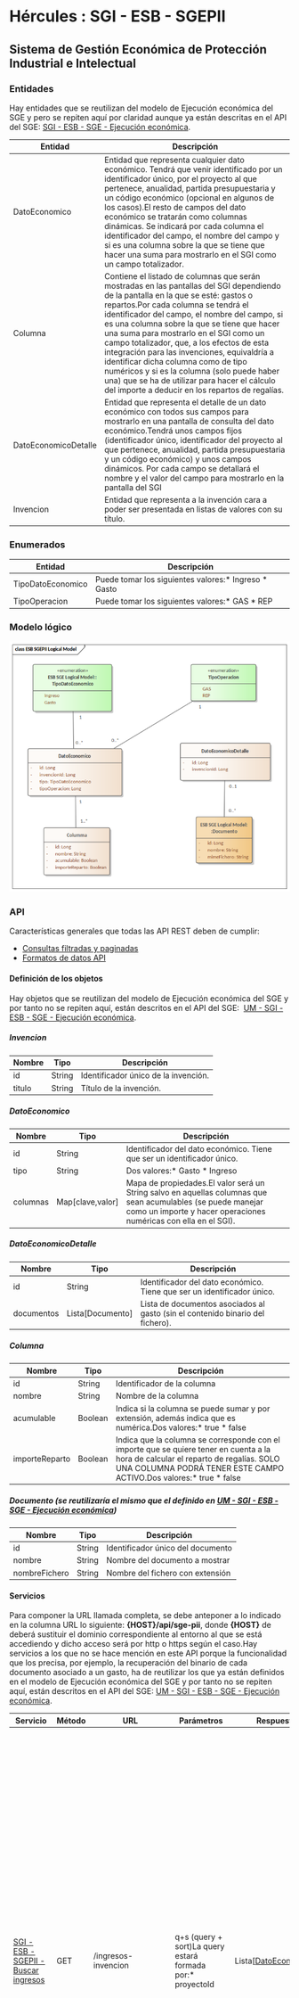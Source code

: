 # Hércules : SGI \- ESB \- SGEPII



  










## Sistema de Gestión Económica de Protección Industrial e Intelectual

### Entidades

Hay entidades que se reutilizan del modelo de Ejecución económica del SGE y pero se repiten aquí por claridad aunque ya están descritas en el API del SGE: [SGI \- ESB \- SGE \- Ejecución económica](/hercules/sgi-sistema-de-gestion-de-investigacion/diseno/componentes/sgi-esb/sgi-esb-sge/sgi-esb-sge-ejecucion-economica/index.md "/hercules/sgi-sistema-de-gestion-de-investigacion/diseno/componentes/sgi-esb/sgi-esb-sge/sgi-esb-sge-ejecucion-economica/index.md").



| Entidad | Descripción |
| --- | --- |
| DatoEconomico | Entidad que representa cualquier dato económico. Tendrá que venir identificado por un identificador único, por el proyecto al que pertenece, anualidad, partida presupuestaria y un código económico (opcional en algunos de los casos).El resto de campos del dato económico se tratarán como columnas dinámicas. Se indicará por cada columna el identificador del campo, el nombre del campo y si es una columna sobre la que se tiene que hacer una suma para mostrarlo en el SGI como un campo totalizador. |
| Columna | Contiene el listado de columnas que serán mostradas en las pantallas del SGI dependiendo de la pantalla en la que se esté: gastos o repartos.Por cada columna se tendrá el identificador del campo, el nombre del campo, si es una columna sobre la que se tiene que hacer una suma para mostrarlo en el SGI como un campo totalizador, que, a los efectos de esta integración para las invenciones, equivaldría a identificar dicha columna como de tipo numéricos y si es la columna (solo puede haber una) que se ha de utilizar para hacer el cálculo del importe a deducir en los repartos de regalías. |
| DatoEconomicoDetalle | Entidad que representa el detalle de un dato económico con todos sus campos para mostrarlo en una pantalla de consulta del dato económico.Tendrá unos campos fijos (identificador único, identificador del proyecto al que pertenece, anualidad, partida presupuestaria y un código económico) y unos campos dinámicos. Por cada campo se detallará el nombre y el valor del campo para mostrarlo en la pantalla del SGI |
| Invencion | Entidad que representa a la invención cara a poder ser presentada en listas de valores con su título. |

### Enumerados



| Entidad | Descripción |
| --- | --- |
| TipoDatoEconomico | Puede tomar los siguientes valores:* Ingreso * Gasto |
| TipoOperacion | Puede tomar los siguientes valores:* GAS * REP |

### Modelo lógico

![](/attachments/597852927/597872655.png)

### API

Características generales que todas las API REST deben de cumplir:

* [Consultas filtradas y paginadas](https://confluence.um.es/confluence/display/HERCULES/Consultas+filtradas+y+paginadas "https://confluence.um.es/confluence/display/HERCULES/Consultas+filtradas+y+paginadas")
* [Formatos de datos API](https://confluence.um.es/confluence/display/HERCULES/Formatos+de+datos+API "https://confluence.um.es/confluence/display/HERCULES/Formatos+de+datos+API")

#### Definición de los objetos

Hay objetos que se reutilizan del modelo de Ejecución económica del SGE y por tanto no se repiten aquí, están descritos en el API del SGE:  [UM \- SGI \- ESB \- SGE \- Ejecución económica](/hercules/sgi-sistema-de-gestion-de-investigacion/guia-de-implantacion-checklist/um-universidad-de-murcia/sistema-de-gestion-de-investigacion-apis-integracion/sistema-de-gestion-economico-um-sgi-esb-sge/um-sgi-esb-sge-ejecucion-economica.md "/hercules/sgi-sistema-de-gestion-de-investigacion/guia-de-implantacion-checklist/um-universidad-de-murcia/sistema-de-gestion-de-investigacion-apis-integracion/sistema-de-gestion-economico-um-sgi-esb-sge/um-sgi-esb-sge-ejecucion-economica.md").

##### Invencion



| **Nombre** | **Tipo** | **Descripción** |
| --- | --- | --- |
| id | String | Identificador único de la invención. |
| titulo | String | Título de la invención. |

##### DatoEconomico



| **Nombre** | **Tipo** | **Descripción** |
| --- | --- | --- |
| id | String | Identificador del dato económico. Tiene que ser un identificador único. |
| tipo | String | Dos valores:* Gasto * Ingreso |
| columnas | Map\[clave,valor] | Mapa de propiedades.El valor será un String salvo en aquellas columnas que sean acumulables (se puede manejar como un importe y hacer operaciones numéricas con ella en el SGI). |

##### DatoEconomicoDetalle



| **Nombre** | **Tipo** | **Descripción** |
| --- | --- | --- |
| id | String | Identificador del dato económico. Tiene que ser un identificador único. |
| documentos | Lista\[Documento] | Lista de documentos asociados al gasto (sin el contenido binario del fichero). |

##### Columna



| **Nombre** | **Tipo** | **Descripción** |
| --- | --- | --- |
| id | String | Identificador de la columna |
| nombre | String | Nombre de la columna |
| acumulable | Boolean | Indica si la columna se puede sumar y por extensión, además indica que es numérica.Dos valores:* true * false |
| importeReparto | Boolean | Indica que la columna se corresponde con el importe que se quiere tener en cuenta a la hora de calcular el reparto de regalías. SOLO UNA COLUMNA PODRÁ TENER ESTE CAMPO ACTIVO.Dos valores:* true * false |

##### Documento (se reutilizaría el mismo que el definido en [UM \- SGI \- ESB \- SGE \- Ejecución económica](/hercules/sgi-sistema-de-gestion-de-investigacion/guia-de-implantacion-checklist/um-universidad-de-murcia/sistema-de-gestion-de-investigacion-apis-integracion/sistema-de-gestion-economico-um-sgi-esb-sge/um-sgi-esb-sge-ejecucion-economica.md "/hercules/sgi-sistema-de-gestion-de-investigacion/guia-de-implantacion-checklist/um-universidad-de-murcia/sistema-de-gestion-de-investigacion-apis-integracion/sistema-de-gestion-economico-um-sgi-esb-sge/um-sgi-esb-sge-ejecucion-economica.md"))



| **Nombre** | **Tipo** | **Descripción** |
| --- | --- | --- |
| id | String | Identificador único del documento |
| nombre | String | Nombre del documento a mostrar |
| nombreFichero | String | Nombre del fichero con extensión |

#### Servicios

Para componer la URL llamada completa, se debe anteponer a lo indicado en la columna URL lo siguiente: **{HOST}/api/sge\-pii**, donde **{HOST}** de deberá sustituir el dominio correspondiente al entorno al que se está accediendo y dicho acceso será por http o https según el caso.Hay servicios a los que no se hace mención en este API porque la funcionalidad que los precisa, por ejemplo, la recuperación del binario de cada documento asociado a un gasto, ha de reutilizar los que ya están definidos en el modelo de Ejecución económica del SGE y por tanto no se repiten aquí, están descritos en el API del SGE: [UM \- SGI \- ESB \- SGE \- Ejecución económica](/hercules/sgi-sistema-de-gestion-de-investigacion/guia-de-implantacion-checklist/um-universidad-de-murcia/sistema-de-gestion-de-investigacion-apis-integracion/sistema-de-gestion-economico-um-sgi-esb-sge/um-sgi-esb-sge-ejecucion-economica.md "/hercules/sgi-sistema-de-gestion-de-investigacion/guia-de-implantacion-checklist/um-universidad-de-murcia/sistema-de-gestion-de-investigacion-apis-integracion/sistema-de-gestion-economico-um-sgi-esb-sge/um-sgi-esb-sge-ejecucion-economica.md").



| Servicio | Método | URL | Parámetros | Respuesta | Descripción |
| --- | --- | --- | --- | --- | --- |
| [SGI \- ESB \- SGEPII \- Buscar ingresos](/confluence/display/HERCULES/SGI+-+ESB+-+SGEPII+-+Buscar+ingresos "/confluence/display/HERCULES/SGI+-+ESB+-+SGEPII+-+Buscar+ingresos") | GET | /ingresos\-invencion | q\+s (query \+ sort)La query estará formada por:* proyectoId | Lista\[[DatoEconomico](https://confluence.um.es/confluence/display/HERCULES/SGI+-+ESB+-+SGEPII#SGIESBSGEPII-DatoEconomico "https://confluence.um.es/confluence/display/HERCULES/SGI+-+ESB+-+SGEPII#SGIESBSGEPII-DatoEconomico")] | Listado de todos los ingresos asociados a una invención. La asociación en el SGI se realizará a través de contratos de CSP (proyectos) y el identificador de proyecto a enviar al SGE ha de ser el del proyecto económico en Justo.Los ingresos devueltos se corresponderán con las facturas emitidas asociadas a la invención a través del contrato.Para cada ingreso se devolverán los siguientes datos:* Identificador del ingreso * Mapa de columnas de clave \- valor (donde la clave será los id definidos en la llamada /ingresos\-pii/columnas y el valor será el valor de la columna. El valor será un String salvo en aquellas columnas que sean acumulables, esto es, se puedan manejar como un importe y hacer operaciones numéricas con ella en el SGI, donde será de tipo Numérico (sin separador de miles y como separador decimal el punto). |
| [SGI \- ESB \- SGEPII \- Buscar columnas de ingresos](/confluence/display/HERCULES/SGI+-+ESB+-+SGEPII+-+Buscar+columnas+de+ingresos "/confluence/display/HERCULES/SGI+-+ESB+-+SGEPII+-+Buscar+columnas+de+ingresos") | GET | /ingresos\-invencion/columnas | q\+s (query \+ sort)La query estará formada por:* proyectoId | Lista\[[Columna](https://confluence.um.es/confluence/display/HERCULES/SGI+-+ESB+-+SGEPII#SGIESBSGEPII-Columna "https://confluence.um.es/confluence/display/HERCULES/SGI+-+ESB+-+SGEPII#SGIESBSGEPII-Columna")] | Listado con las columnas que va a devolver la llamada /ingresos\-invencion.El identificador de proyecto a enviar al SGE ha de ser el del proyecto económico en Justo.Por cada columna se indica un id, nombre, si es una columna acumulable (se puede manejar como un importe y hacer operaciones numéricas con ella en el SGI).Por defecto, devolverá las siguientes columnas:* Fecha * Referencia * Importe (acumulable \= Sí) * Nº interno de contrato * Entidad pagadora |
| [SGI \- ESB \- SGEPII \- Buscar gastos](/confluence/display/HERCULES/SGI+-+ESB+-+SGEPII+-+Buscar+gastos "/confluence/display/HERCULES/SGI+-+ESB+-+SGEPII+-+Buscar+gastos") | GET | /gastos\-invencion | q\+s (query \+ sort)La query estará formada por:* invencionId * tipoOperacion  El tipo de operación puede tomar los siguientes valores:* GAS (Ejecución económica \- Gastos) * REP (Ejecución económica \- Repartos \- Gastos a deducir) | Lista\[[DatoEconomico](https://confluence.um.es/confluence/display/HERCULES/SGI+-+ESB+-+SGEPII#SGIESBSGEPII-DatoEconomico "https://confluence.um.es/confluence/display/HERCULES/SGI+-+ESB+-+SGEPII#SGIESBSGEPII-DatoEconomico")] | Listado de todos los gastos asociados a una invención.Para cada gasto se devolverán los siguientes datos:* Identificador del gasto * Mapa de columnas de clave \- valor (donde la clave será los id definidos en la llamada /gastos\-invencion/columnas y el valor será el valor de la columna. El valor será un String salvo en aquellas columnas que sean acumulables, esto es, se puedan manejar como un importe y hacer operaciones numéricas con ella en el SGI, donde será de tipo Numérico (sin separador de miles y como separador decimal el punto).  Si el tipo de operación se informa con el valor GAS, se han de devolver todos los gastos asociados a la invención.Si por el contrario el tipo de operación es REP, se han de devolver del conjunto de gastos asociados a la invención únicamente aquellos que se deban tener en cuenta para el reparto de regalías. |
| [SGI \- ESB \- SGEPII \- Buscar columnas gastos](/confluence/display/HERCULES/SGI+-+ESB+-+SGEPII+-+Buscar+columnas+gastos "/confluence/display/HERCULES/SGI+-+ESB+-+SGEPII+-+Buscar+columnas+gastos") | GET | /gastos\-invencion/columnas | q\+s (query \+ sort)La query estará formada por:* invencionId | Lista\[[Columna](https://confluence.um.es/confluence/display/HERCULES/SGI+-+ESB+-+SGEPII#SGIESBSGEPII-Columna "https://confluence.um.es/confluence/display/HERCULES/SGI+-+ESB+-+SGEPII#SGIESBSGEPII-Columna")] | Listado con las columnas que va a devolver la llamada /gastos\-invencion.Por cada columna se indica un id, nombre, si es una columna acumulable (se puede manejar como un importe y hacer operaciones numéricas con ella en el SGI).Por defecto, devolverá las siguientes columnas:* Fecha * Referencia * Concepto * Tipo * Importe (acumulable \= Sí SOLO para una de las columnas) |
| [SGI \- ESB \- SGEPII \- Consultar detalle de gasto](/confluence/display/HERCULES/SGI+-+ESB+-+SGEPII+-+Consultar+detalle+de+gasto "/confluence/display/HERCULES/SGI+-+ESB+-+SGEPII+-+Consultar+detalle+de+gasto") | GET | /gastos\-invencion/{id} | q\+s (query \+ sort)La query estará formada por:* invencionId * tipoOperacion  El tipo de operación puede tomar los siguientes valores:* GAS (Ejecución económica \- Gastos) * REP (Ejecución económica \- Repartos \- Gastos a deducir) | [DatoEconomicoDetalle](https://confluence.um.es/confluence/display/HERCULES/SGI+-+ESB+-+SGEPII#SGIESBSGEPII-DatoEconomicoDetalle "https://confluence.um.es/confluence/display/HERCULES/SGI+-+ESB+-+SGEPII#SGIESBSGEPII-DatoEconomicoDetalle") | Detalle de un gasto.Para cada gasto se devolverán los siguientes datos:* Identificador del gasto. * Listado de documentos (identificador, nombre del documento y nombre del fichero, sin el contenido). |

#### Columnas Gastos



| id | nombre | acumulable | descripción |
| --- | --- | --- | --- |
| 1 | Fecha | false | Fecha de emisión |
| 2 | Referencia | false | Nº / año factura |
| 3 | Concepto | false | Descripción de factura |
| 4 | Tipo | false | Tipo de gasto |
| 5 | Importe | true | Base imponible |

#### Columnas Ingresos



| id | nombre | acumulable | descripción |
| --- | --- | --- | --- |
| 1 | Fecha | false | Fecha de emisión |
| 2 | Referencia | false | Serie\-Nº factura / año factura |
| 3 | Importe | true | Base imponible |
| 3 | Nº interno de contrato | false | Identificador del contrato del SGI asociado al ingreso |
| 4 | Entidad pagadora | false | Nombre del tercero pagador de la factura emitida |

#### Ejemplos

##### Columnas de gastos (/gastos\-invencion/columnas)

**Respuesta**

```
[
 {
   "id": "1"
   "nombre":"Fecha"
   "acumulable": "false"
  },
  {
   "id":"2",
   "nombre":"Referencia",
   "acumulable": "false"
  },
  {
   "id":"3",
   "nombre":"Concepto",
   "acumulable": "false"
  },
  {
   "id":"4",
   "nombre":"Tipo",
   "acumulable": "false"
  },
  {
   "id":"5",
   "nombre":"Importe",
   "acumulable": "true"
  }

]
```

##### Gastos (/gastos\-invencion)

**Respuesta**

```
[
{
	"id":"1",
	"tipo":"Gasto",
	"columnas": {
     	"1":,
     	"2":"F123456",
     	"3":"Informe de patentabilidad",
     	"4":"Honorarios",
     	"5":55.99
     	}
 
},
{
	"id":"2",
	"tipo":"Gasto",
	"columnas": {
     	"1":,
     	"2":"F123457",
     	"3":"Solicitud de patente",
     	"4":"Tasa",
     	"5":99.99
     	}
}
]


```

##### **Detalle gasto (/gastos\-invencion/{id})**

**Respuesta**

```
"id":"2",
"documentos":[
  {
   "id": "11",  
   "nombre":"Factura",
   "nombreFichero":"factura.pdf"
  },
  {
    "id": "12", 
    "nombre":"Otro documento",
    "nombreFichero":"otroDocumento.pdf"
  }
]


```

  


  





